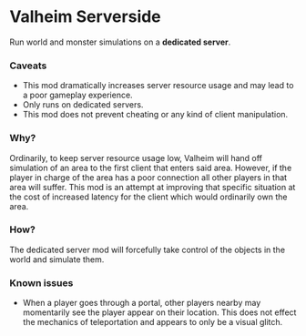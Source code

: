 # Valheim Serverside

Run world and monster simulations on a **dedicated server**.

### Caveats

- This mod dramatically increases server resource usage and may lead to a poor gameplay experience.
- Only runs on dedicated servers.
- This mod does not prevent cheating or any kind of client manipulation.

### Why?

Ordinarily, to keep server resource usage low, Valheim will hand off simulation of an area to the first client that enters said area. However, if the player in charge of the area has a poor connection all other players in that area will suffer. This mod is an attempt at improving that specific situation at the cost of increased latency for the client which would ordinarily own the area.

### How?

The dedicated server mod will forcefully take control of the objects in the world and simulate them.

### Known issues

- When a player goes through a portal, other players nearby may momentarily see the player appear on their location. This does not effect the mechanics of teleportation and appears to only be a visual glitch.
